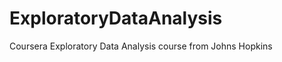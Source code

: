 ExploratoryDataAnalysis
=======================

Coursera Exploratory Data Analysis course from Johns Hopkins
